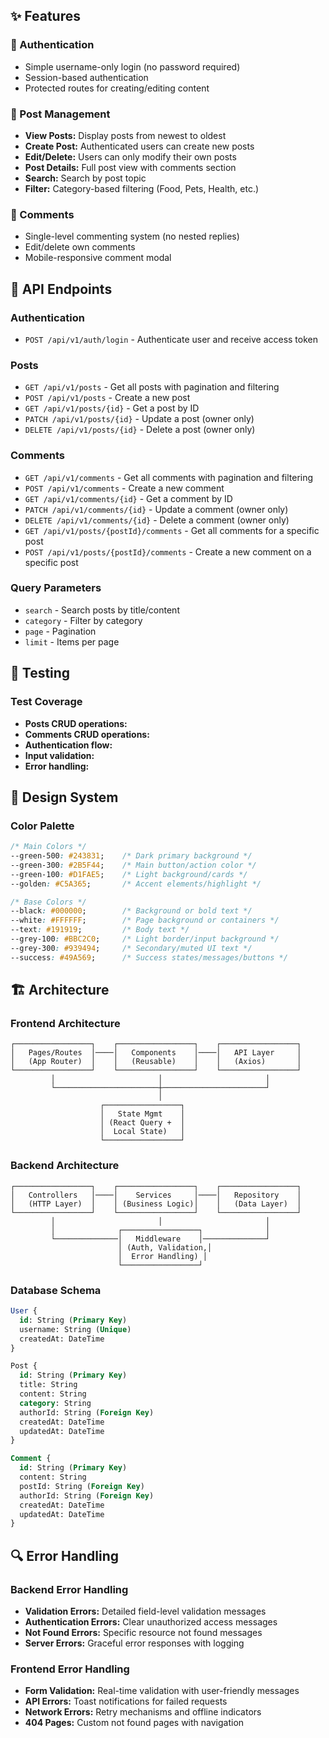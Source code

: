 ## ✨ Features

### 🔐 Authentication
- Simple username-only login (no password required)
- Session-based authentication
- Protected routes for creating/editing content

### 📝 Post Management
- **View Posts:** Display posts from newest to oldest
- **Create Post:** Authenticated users can create new posts
- **Edit/Delete:** Users can only modify their own posts
- **Post Details:** Full post view with comments section
- **Search:** Search by post topic
- **Filter:** Category-based filtering (Food, Pets, Health, etc.)

### 💬 Comments
- Single-level commenting system (no nested replies)
- Edit/delete own comments
- Mobile-responsive comment modal

## 🔌 API Endpoints

### Authentication
- `POST /api/v1/auth/login` - Authenticate user and receive access token

### Posts
- `GET /api/v1/posts` - Get all posts with pagination and filtering
- `POST /api/v1/posts` - Create a new post
- `GET /api/v1/posts/{id}` - Get a post by ID
- `PATCH /api/v1/posts/{id}` - Update a post (owner only)
- `DELETE /api/v1/posts/{id}` - Delete a post (owner only)

### Comments
- `GET /api/v1/comments` - Get all comments with pagination and filtering
- `POST /api/v1/comments` - Create a new comment
- `GET /api/v1/comments/{id}` - Get a comment by ID
- `PATCH /api/v1/comments/{id}` - Update a comment (owner only)
- `DELETE /api/v1/comments/{id}` - Delete a comment (owner only)
- `GET /api/v1/posts/{postId}/comments` - Get all comments for a specific post
- `POST /api/v1/posts/{postId}/comments` - Create a new comment on a specific post

### Query Parameters
- `search` - Search posts by title/content
- `category` - Filter by category
- `page` - Pagination
- `limit` - Items per page

## 🧪 Testing

### Test Coverage
- **Posts CRUD operations:**
- **Comments CRUD operations:**
- **Authentication flow:**
- **Input validation:**
- **Error handling:**

## 🎨 Design System

### Color Palette
```css
/* Main Colors */
--green-500: #243831;    /* Dark primary background */
--green-300: #2B5F44;    /* Main button/action color */
--green-100: #D1FAE5;    /* Light background/cards */
--golden: #C5A365;       /* Accent elements/highlight */

/* Base Colors */
--black: #000000;        /* Background or bold text */
--white: #FFFFFF;        /* Page background or containers */
--text: #191919;         /* Body text */
--grey-100: #BBC2C0;     /* Light border/input background */
--grey-300: #939494;     /* Secondary/muted UI text */
--success: #49A569;      /* Success states/messages/buttons */
```

## 🏗 Architecture

### Frontend Architecture
```
┌─────────────────┐    ┌─────────────────┐    ┌─────────────────┐
│   Pages/Routes  │────│   Components    │────│   API Layer     │
│   (App Router)  │    │   (Reusable)    │    │   (Axios)       │
└─────────────────┘    └─────────────────┘    └─────────────────┘
         │                       │                       │
         └───────────────────────┼───────────────────────┘
                                 │
                    ┌─────────────────┐
                    │   State Mgmt    │
                    │ (React Query +  │
                    │  Local State)   │
                    └─────────────────┘
```

### Backend Architecture
```
┌─────────────────┐    ┌─────────────────┐    ┌─────────────────┐
│   Controllers   │────│    Services     │────│   Repository    │
│   (HTTP Layer)  │    │ (Business Logic)│    │   (Data Layer)  │
└─────────────────┘    └─────────────────┘    └─────────────────┘
         │                       │                       │
         │              ┌─────────────────┐              │
         └──────────────│   Middleware    │──────────────┘
                        │ (Auth, Validation,│
                        │  Error Handling) │
                        └─────────────────┘
```

### Database Schema
```sql
User {
  id: String (Primary Key)
  username: String (Unique)
  createdAt: DateTime
}

Post {
  id: String (Primary Key)
  title: String
  content: String
  category: String
  authorId: String (Foreign Key)
  createdAt: DateTime
  updatedAt: DateTime
}

Comment {
  id: String (Primary Key)
  content: String
  postId: String (Foreign Key)
  authorId: String (Foreign Key)
  createdAt: DateTime
  updatedAt: DateTime
}
```

## 🔍 Error Handling

### Backend Error Handling
- **Validation Errors:** Detailed field-level validation messages
- **Authentication Errors:** Clear unauthorized access messages
- **Not Found Errors:** Specific resource not found messages
- **Server Errors:** Graceful error responses with logging

### Frontend Error Handling
- **Form Validation:** Real-time validation with user-friendly messages
- **API Errors:** Toast notifications for failed requests
- **Network Errors:** Retry mechanisms and offline indicators
- **404 Pages:** Custom not found pages with navigation